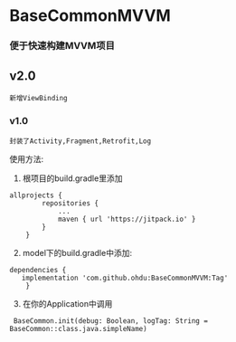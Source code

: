 # BaseCommonMVVM

###  便于快速构建MVVM项目


## v2.0
```
新增ViewBinding
```

### v1.0
```
封装了Activity,Fragment,Retrofit,Log
```

使用方法:

1. 根项目的build.gradle里添加
```
allprojects {
		repositories {
			...
			maven { url 'https://jitpack.io' }
		}
	}
```

2.  model下的build.gradle中添加:
```
dependencies {
   implementation 'com.github.ohdu:BaseCommonMVVM:Tag'
	}
```
3. 在你的Application中调用
```
 BaseCommon.init(debug: Boolean, logTag: String = BaseCommon::class.java.simpleName)
```
